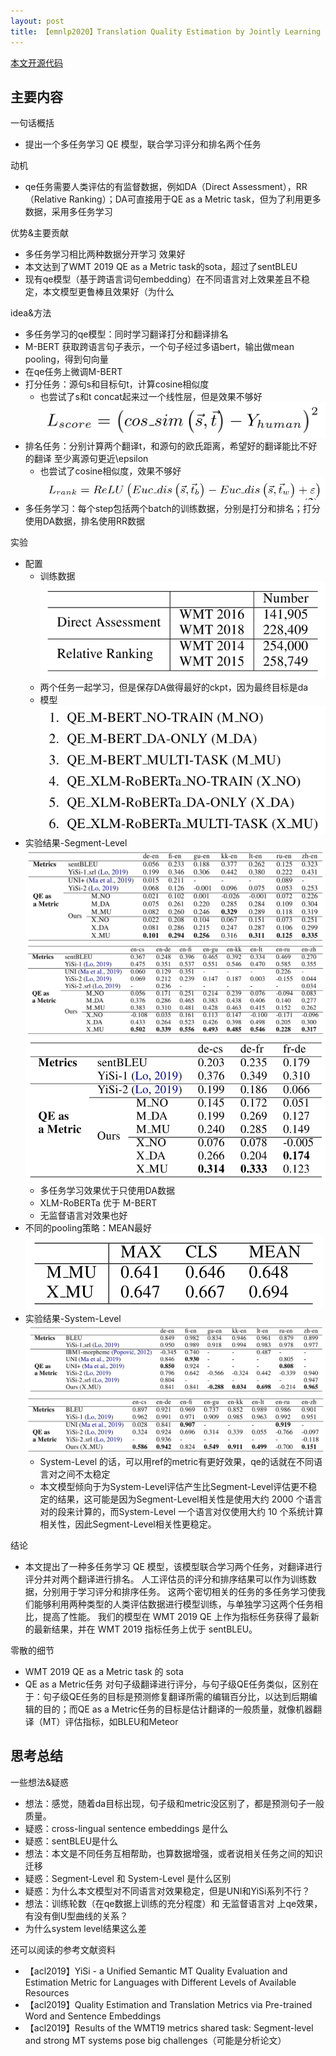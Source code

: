 ```yaml
---
layout: post
title: 【emnlp2020】Translation Quality Estimation by Jointly Learning to Score and Rank
---
```



[本文开源代码](https://github.com/jingyiz/sentence-transformers)


## 主要内容

一句话概括

- 提出一个多任务学习 QE 模型，联合学习评分和排名两个任务

动机

- qe任务需要人类评估的有监督数据，例如DA（Direct Assessment），RR（Relative Ranking）；DA可直接用于QE as a Metric task，但为了利用更多数据，采用多任务学习

优势&主要贡献

- 多任务学习相比两种数据分开学习 效果好
- 本文达到了WMT 2019 QE as a Metric task的sota，超过了sentBLEU
- 现有qe模型（基于跨语言词句embedding）在不同语言对上效果差且不稳定，本文模型更鲁棒且效果好（为什么

idea&方法

- 多任务学习的qe模型：同时学习翻译打分和翻译排名
- M-BERT 获取跨语言句子表示，一个句子经过多语bert，输出做mean pooling，得到句向量
- 在qe任务上微调M-BERT
- 打分任务：源句s和目标句t，计算cosine相似度
  - 也尝试了s和t concat起来过一个线性层，但是效果不够好
  ![L_score](/images/2021/0715_1.png)
- 排名任务：分别计算两个翻译t，和源句的欧氏距离，希望好的翻译能比不好的翻译 至少离源句更近\epsilon
  - 也尝试了cosine相似度，效果不够好
  ![L_rank](/images/2021/0715_2.png)
- 多任务学习：每个step包括两个batch的训练数据，分别是打分和排名；打分使用DA数据，排名使用RR数据

实验
- 配置
  - 训练数据                           
  ![traindata](/images/2021/0715_3.png)
  - 两个任务一起学习，但是保存DA做得最好的ckpt，因为最终目标是da
  - 模型                                   
  ![models](/images/2021/0715_4.png)
- 实验结果-Segment-Level
  ![result1](/images/2021/0715_5.png)
  ![result2](/images/2021/0715_6.png)
  ![result3](/images/2021/0715_7.png)
  - 多任务学习效果优于只使用DA数据
  - XLM-RoBERTa 优于 M-BERT
  - 无监督语言对效果也好
- 不同的pooling策略：MEAN最好
  ![pooling](/images/2021/0715_8.png)
- 实验结果-System-Level
  ![result4](/images/2021/0715_9.png)
  ![result5](/images/2021/0715_10.png)
  - System-Level 的话，可以用ref的metric有更好效果，qe的话就在不同语言对之间不太稳定
  - 本文模型倾向于为System-Level评估产生比Segment-Level评估更不稳定的结果，这可能是因为Segment-Level相关性是使用大约 2000 个语言对的段来计算的，而System-Level 一个语言对仅使用大约 10 个系统计算相关性，因此Segment-Level相关性更稳定。

结论
- 本文提出了一种多任务学习 QE 模型，该模型联合学习两个任务，对翻译进行评分并对两个翻译进行排名。 人工评估员的评分和排序结果可以作为训练数据，分别用于学习评分和排序任务。 这两个密切相关的任务的多任务学习使我们能够利用两种类型的人类评估数据进行模型训练，与单独学习这两个任务相比，提高了性能。 我们的模型在 WMT 2019 QE 上作为指标任务获得了最新的最新结果，并在 WMT 2019 指标任务上优于 sentBLEU。

零散的细节
- WMT 2019 QE as a Metric task 的 sota
- QE as a Metric任务 对句子级翻译进行评分，与句子级QE任务类似，区别在于：句子级QE任务的目标是预测修复翻译所需的编辑百分比，以达到后期编辑的目的；而QE as a Metric任务的目标是估计翻译的一般质量，就像机器翻译（MT）评估指标，如BLEU和Meteor


## 思考总结

一些想法&疑惑
- 想法：感觉，随着da目标出现，句子级和metric没区别了，都是预测句子一般质量。
- 疑惑：cross-lingual sentence embeddings 是什么
- 疑惑：sentBLEU是什么
- 想法：本文是不同任务互相帮助，也算数据增强，或者说相关任务之间的知识迁移
- 疑惑：Segment-Level 和 System-Level 是什么区别
- 疑惑：为什么本文模型对不同语言对效果稳定，但是UNI和YiSi系列不行？
- 想法：训练轮数（在qe数据上训练的充分程度）和 无监督语言对 上qe效果，有没有倒U型曲线的关系？
- 为什么system level结果这么差

还可以阅读的参考文献资料
- 【acl2019】YiSi - a Unified Semantic MT Quality Evaluation and Estimation Metric for Languages with Different Levels of Available Resources
- 【acl2019】Quality Estimation and Translation Metrics via Pre-trained Word and Sentence Embeddings
- 【acl2019】Results of the WMT19 metrics shared task: Segment-level and strong MT systems pose big challenges（可能是分析论文）